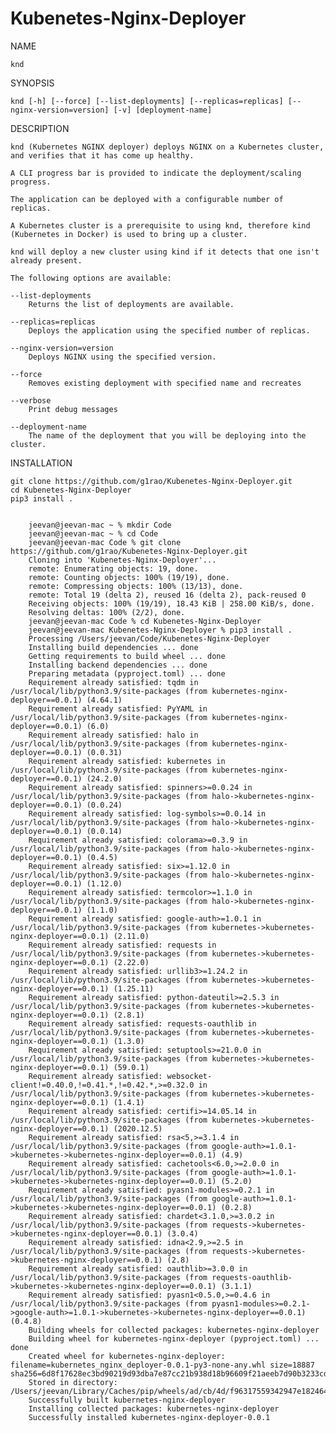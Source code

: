 # Kubenetes-Nginx-Deployer 

NAME

    knd

SYNOPSIS

    knd [-h] [--force] [--list-deployments] [--replicas=replicas] [--nginx-version=version] [-v] [deployment-name]

DESCRIPTION

    knd (Kubernetes NGINX deployer) deploys NGINX on a Kubernetes cluster, and verifies that it has come up healthy.

    A CLI progress bar is provided to indicate the deployment/scaling progress.
    
    The application can be deployed with a configurable number of replicas.
    
    A Kubernetes cluster is a prerequisite to using knd, therefore kind (Kubernetes in Docker) is used to bring up a cluster.

    knd will deploy a new cluster using kind if it detects that one isn't already present.

    The following options are available:

    --list-deployments
        Returns the list of deployments are available.

    --replicas=replicas
        Deploys the application using the specified number of replicas.

    --nginx-version=version
        Deploys NGINX using the specified version.

    --force
        Removes existing deployment with specified name and recreates

    --verbose
        Print debug messages

    --deployment-name
        The name of the deployment that you will be deploying into the cluster.

INSTALLATION

    git clone https://github.com/g1rao/Kubenetes-Nginx-Deployer.git
    cd Kubenetes-Nginx-Deployer
    pip3 install .

    
        jeevan@jeevan-mac ~ % mkdir Code
        jeevan@jeevan-mac ~ % cd Code
        jeevan@jeevan-mac Code % git clone https://github.com/g1rao/Kubenetes-Nginx-Deployer.git
        Cloning into 'Kubenetes-Nginx-Deployer'...
        remote: Enumerating objects: 19, done.
        remote: Counting objects: 100% (19/19), done.
        remote: Compressing objects: 100% (13/13), done.
        remote: Total 19 (delta 2), reused 16 (delta 2), pack-reused 0
        Receiving objects: 100% (19/19), 18.43 KiB | 258.00 KiB/s, done.
        Resolving deltas: 100% (2/2), done.
        jeevan@jeevan-mac Code % cd Kubenetes-Nginx-Deployer
        jeevan@jeevan-mac Kubenetes-Nginx-Deployer % pip3 install .
        Processing /Users/jeevan/Code/Kubenetes-Nginx-Deployer
        Installing build dependencies ... done
        Getting requirements to build wheel ... done
        Installing backend dependencies ... done
        Preparing metadata (pyproject.toml) ... done
        Requirement already satisfied: tqdm in /usr/local/lib/python3.9/site-packages (from kubernetes-nginx-deployer==0.0.1) (4.64.1)
        Requirement already satisfied: PyYAML in /usr/local/lib/python3.9/site-packages (from kubernetes-nginx-deployer==0.0.1) (6.0)
        Requirement already satisfied: halo in /usr/local/lib/python3.9/site-packages (from kubernetes-nginx-deployer==0.0.1) (0.0.31)
        Requirement already satisfied: kubernetes in /usr/local/lib/python3.9/site-packages (from kubernetes-nginx-deployer==0.0.1) (24.2.0)
        Requirement already satisfied: spinners>=0.0.24 in /usr/local/lib/python3.9/site-packages (from halo->kubernetes-nginx-deployer==0.0.1) (0.0.24)
        Requirement already satisfied: log-symbols>=0.0.14 in /usr/local/lib/python3.9/site-packages (from halo->kubernetes-nginx-deployer==0.0.1) (0.0.14)
        Requirement already satisfied: colorama>=0.3.9 in /usr/local/lib/python3.9/site-packages (from halo->kubernetes-nginx-deployer==0.0.1) (0.4.5)
        Requirement already satisfied: six>=1.12.0 in /usr/local/lib/python3.9/site-packages (from halo->kubernetes-nginx-deployer==0.0.1) (1.12.0)
        Requirement already satisfied: termcolor>=1.1.0 in /usr/local/lib/python3.9/site-packages (from halo->kubernetes-nginx-deployer==0.0.1) (1.1.0)
        Requirement already satisfied: google-auth>=1.0.1 in /usr/local/lib/python3.9/site-packages (from kubernetes->kubernetes-nginx-deployer==0.0.1) (2.11.0)
        Requirement already satisfied: requests in /usr/local/lib/python3.9/site-packages (from kubernetes->kubernetes-nginx-deployer==0.0.1) (2.22.0)
        Requirement already satisfied: urllib3>=1.24.2 in /usr/local/lib/python3.9/site-packages (from kubernetes->kubernetes-nginx-deployer==0.0.1) (1.25.11)
        Requirement already satisfied: python-dateutil>=2.5.3 in /usr/local/lib/python3.9/site-packages (from kubernetes->kubernetes-nginx-deployer==0.0.1) (2.8.1)
        Requirement already satisfied: requests-oauthlib in /usr/local/lib/python3.9/site-packages (from kubernetes->kubernetes-nginx-deployer==0.0.1) (1.3.0)
        Requirement already satisfied: setuptools>=21.0.0 in /usr/local/lib/python3.9/site-packages (from kubernetes->kubernetes-nginx-deployer==0.0.1) (59.0.1)
        Requirement already satisfied: websocket-client!=0.40.0,!=0.41.*,!=0.42.*,>=0.32.0 in /usr/local/lib/python3.9/site-packages (from kubernetes->kubernetes-nginx-deployer==0.0.1) (1.4.1)
        Requirement already satisfied: certifi>=14.05.14 in /usr/local/lib/python3.9/site-packages (from kubernetes->kubernetes-nginx-deployer==0.0.1) (2020.12.5)
        Requirement already satisfied: rsa<5,>=3.1.4 in /usr/local/lib/python3.9/site-packages (from google-auth>=1.0.1->kubernetes->kubernetes-nginx-deployer==0.0.1) (4.9)
        Requirement already satisfied: cachetools<6.0,>=2.0.0 in /usr/local/lib/python3.9/site-packages (from google-auth>=1.0.1->kubernetes->kubernetes-nginx-deployer==0.0.1) (5.2.0)
        Requirement already satisfied: pyasn1-modules>=0.2.1 in /usr/local/lib/python3.9/site-packages (from google-auth>=1.0.1->kubernetes->kubernetes-nginx-deployer==0.0.1) (0.2.8)
        Requirement already satisfied: chardet<3.1.0,>=3.0.2 in /usr/local/lib/python3.9/site-packages (from requests->kubernetes->kubernetes-nginx-deployer==0.0.1) (3.0.4)
        Requirement already satisfied: idna<2.9,>=2.5 in /usr/local/lib/python3.9/site-packages (from requests->kubernetes->kubernetes-nginx-deployer==0.0.1) (2.8)
        Requirement already satisfied: oauthlib>=3.0.0 in /usr/local/lib/python3.9/site-packages (from requests-oauthlib->kubernetes->kubernetes-nginx-deployer==0.0.1) (3.1.1)
        Requirement already satisfied: pyasn1<0.5.0,>=0.4.6 in /usr/local/lib/python3.9/site-packages (from pyasn1-modules>=0.2.1->google-auth>=1.0.1->kubernetes->kubernetes-nginx-deployer==0.0.1) (0.4.8)
        Building wheels for collected packages: kubernetes-nginx-deployer
        Building wheel for kubernetes-nginx-deployer (pyproject.toml) ... done
        Created wheel for kubernetes-nginx-deployer: filename=kubernetes_nginx_deployer-0.0.1-py3-none-any.whl size=18887 sha256=6d8f17628ec3bd90219d93dba7e87cc21b938d18b96609f21aeeb7d90b3233cd
        Stored in directory: /Users/jeevan/Library/Caches/pip/wheels/ad/cb/4d/f96317559342947e1824643664411fb1ed3ac6cca1d8a6dd46
        Successfully built kubernetes-nginx-deployer
        Installing collected packages: kubernetes-nginx-deployer
        Successfully installed kubernetes-nginx-deployer-0.0.1

